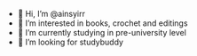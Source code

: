 - 👋 Hi, I’m @ainsyirr
- 👀 I’m interested in books, crochet and editings
- 🌱 I’m currently studying in pre-university level
- 💞️ I’m looking for studybuddy 

<!---
ainsyirr/ainsyirr is a ✨ special ✨ repository because its `README.md` (this file) appears on your GitHub profile.
You can click the Preview link to take a look at your changes.
--->
